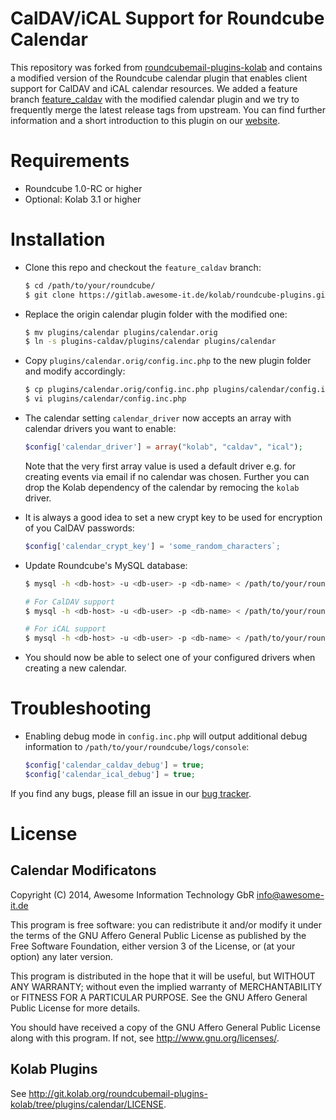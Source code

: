 CalDAV/iCAL Support for Roundcube Calendar
==========================================
This repository was forked from [roundcubemail-plugins-kolab](http://git.kolab.org/roundcubemail-plugins-kolab) and contains a modified version of the Roundcube calendar plugin that enables client support for CalDAV and iCAL calendar resources. We added a feature branch [feature_caldav](https://gitlab.awesome-it.de/kolab/roundcube-plugins/tree/feature_caldav) with the modified calendar plugin and we try to frequently merge the latest release tags from upstream. You can find further information and a short introduction to this plugin on our [website](http://awesome-it.de/2014/02/22/Kolab-CalDAV-iCAL/).

Requirements
============
* Roundcube 1.0-RC or higher
* Optional: Kolab 3.1 or higher

Installation
============
* Clone this repo and checkout the `feature_caldav` branch:

    ```bash
    $ cd /path/to/your/roundcube/
    $ git clone https://gitlab.awesome-it.de/kolab/roundcube-plugins.git plugins-caldav
    ```

* Replace the origin calendar plugin folder with the modified one:

    ```bash
    $ mv plugins/calendar plugins/calendar.orig
    $ ln -s plugins-caldav/plugins/calendar plugins/calendar
    ```

* Copy `plugins/calendar.orig/config.inc.php` to the new plugin folder and modify accordingly:

    ```bash
    $ cp plugins/calendar.orig/config.inc.php plugins/calendar/config.inc.php
    $ vi plugins/calendar/config.inc.php
    ```
* The calendar setting `calendar_driver` now accepts an array with calendar drivers you want to enable:

    ```php
    $config['calendar_driver'] = array("kolab", "caldav", "ical");
    ```

    Note that the very first array value is used a default driver e.g. for creating events via email if no calendar was chosen.
    Further you can drop the Kolab dependency of the calendar by remocing the `kolab` driver.

* It is always a good idea to set a new crypt key to be used for encryption of you CalDAV passwords:

    ```php
    $config['calendar_crypt_key'] = 'some_random_characters`;
    ```

* Update Roundcube's MySQL database:

    ```bash
    $ mysql -h <db-host> -u <db-user> -p <db-name> < /path/to/your/roundcube/plugins-caldav/plugins/calendar/drivers/database/SQL/mysql.initial.sql

    # For CalDAV support
    $ mysql -h <db-host> -u <db-user> -p <db-name> < /path/to/your/roundcube/plugins-caldav/plugins/calendar/drivers/caldav/SQL/mysql.initial.sql

    # For iCAL support
    $ mysql -h <db-host> -u <db-user> -p <db-name> < /path/to/your/roundcube/plugins-caldav/plugins/calendar/drivers/ical/SQL/mysql.initial.sql
    ```

* You should now be able to select one of your configured drivers when creating a new calendar.

Troubleshooting
===============

* Enabling debug mode in `config.inc.php` will output additional debug information to `/path/to/your/roundcube/logs/console`:

    ```php
    $config['calendar_caldav_debug'] = true;
    $config['calendar_ical_debug'] = true;
    ```


If you find any bugs, please fill an issue in our [bug tracker](https://gitlab.awesome-it.de/kolab/roundcube-plugins/issues).

License
=======

Calendar Modificatons
---------------------

Copyright (C) 2014, Awesome Information Technology GbR <info@awesome-it.de>
 
This program is free software: you can redistribute it and/or modify
it under the terms of the GNU Affero General Public License as
published by the Free Software Foundation, either version 3 of the
License, or (at your option) any later version.
 
This program is distributed in the hope that it will be useful,
but WITHOUT ANY WARRANTY; without even the implied warranty of
MERCHANTABILITY or FITNESS FOR A PARTICULAR PURPOSE. See the
GNU Affero General Public License for more details.
 
You should have received a copy of the GNU Affero General Public License
along with this program. If not, see <http://www.gnu.org/licenses/>.

Kolab Plugins
-------------
See http://git.kolab.org/roundcubemail-plugins-kolab/tree/plugins/calendar/LICENSE.
